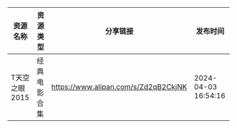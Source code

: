| 资源名称      | 资源类型   | 分享链接                                 | 发布时间                |
| --------- | ------ | ------------------------------------ | ------------------- |
| T天空之眼2015 | 经典电影合集 | https://www.alipan.com/s/Zd2qB2CkjNK | 2024-04-03 16:54:16 |
